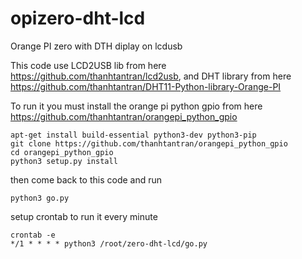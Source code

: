 # opizero-dht-lcd
Orange PI zero with DTH diplay on lcdusb

This code use LCD2USB lib from here https://github.com/thanhtantran/lcd2usb, and DHT library from here https://github.com/thanhtantran/DHT11-Python-library-Orange-PI

To run it you must install the orange pi python gpio from here https://github.com/thanhtantran/orangepi_python_gpio

    apt-get install build-essential python3-dev python3-pip
    git clone https://github.com/thanhtantran/orangepi_python_gpio
    cd orangepi_python_gpio
    python3 setup.py install 
    
then come back to this code and run

    python3 go.py

setup crontab to run it every minute 

    crontab -e
    */1 * * * * python3 /root/zero-dht-lcd/go.py
